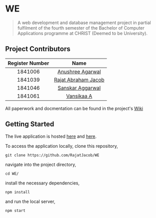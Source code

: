 # WE

> A web development and database management project in partial fulfilment of the fourth semester of the Bachelor of Computer Applications programme at CHRIST (Deemed to be University).

## Project Contributors

|Register Number|Name|
|:---:|:---:|
|1841006|[Anushree Agarwal](https://github.com/anushree1982)|
|1841039|[Rajat Abraham Jacob](https://github.com/RajatJacob)|
|1841046|[Sanskar Aggarwal](https://github.com/sanskaraggarwal)|
|1841061|[Vansikaa A](https://github.com/vansikaa)|

All paperwork and docmentation can be found in the project's [Wiki](https://github.com/RajatJacob/WE/wiki)

## Getting Started

The live application is hosted [here](https://we-empower.web.app) and [here](https://we-empower.firebaseapp.com).

To access the application locally, clone this repository,
```shell
git clone https://github.com/RajatJacob/WE
```
navigate into the project directory,
```shell
cd WE/
```
install the necessary dependencies,
```shell
npm install
```
and run the local server,
```shell
npm start
```
